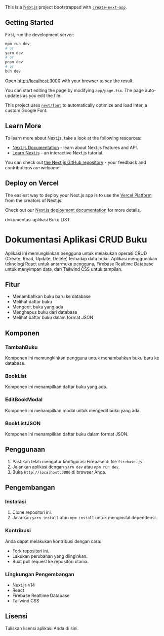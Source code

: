 This is a [Next.js](https://nextjs.org/) project bootstrapped with [`create-next-app`](https://github.com/vercel/next.js/tree/canary/packages/create-next-app).

## Getting Started

First, run the development server:

```bash
npm run dev
# or
yarn dev
# or
pnpm dev
# or
bun dev
```

Open [http://localhost:3000](http://localhost:3000) with your browser to see the result.

You can start editing the page by modifying `app/page.tsx`. The page auto-updates as you edit the file.

This project uses [`next/font`](https://nextjs.org/docs/basic-features/font-optimization) to automatically optimize and load Inter, a custom Google Font.

## Learn More

To learn more about Next.js, take a look at the following resources:

- [Next.js Documentation](https://nextjs.org/docs) - learn about Next.js features and API.
- [Learn Next.js](https://nextjs.org/learn) - an interactive Next.js tutorial.

You can check out [the Next.js GitHub repository](https://github.com/vercel/next.js/) - your feedback and contributions are welcome!

## Deploy on Vercel

The easiest way to deploy your Next.js app is to use the [Vercel Platform](https://vercel.com/new?utm_medium=default-template&filter=next.js&utm_source=create-next-app&utm_campaign=create-next-app-readme) from the creators of Next.js.

Check out our [Next.js deployment documentation](https://nextjs.org/docs/deployment) for more details.


dokumentasi aplikasi Buku LIST

# Dokumentasi Aplikasi CRUD Buku

Aplikasi ini memungkinkan pengguna untuk melakukan operasi CRUD (Create, Read, Update, Delete) terhadap data buku. Aplikasi menggunakan teknologi React untuk antarmuka pengguna, Firebase Realtime Database untuk menyimpan data, dan Tailwind CSS untuk tampilan.

## Fitur

- Menambahkan buku baru ke database
- Melihat daftar buku
- Mengedit buku yang ada
- Menghapus buku dari database
- Melihat daftar buku dalam format JSON

## Komponen

### TambahBuku

Komponen ini memungkinkan pengguna untuk menambahkan buku baru ke database.

### BookList

Komponen ini menampilkan daftar buku yang ada.

### EditBookModal

Komponen ini menampilkan modal untuk mengedit buku yang ada.

### BookListJSON

Komponen ini menampilkan daftar buku dalam format JSON.

## Penggunaan

1. Pastikan telah mengatur konfigurasi Firebase di file `firebase.js`.
2. Jalankan aplikasi dengan `yarn dev` atau `npm run dev`.
3. Buka `http://localhost:3000` di browser Anda.

## Pengembangan

### Instalasi

1. Clone repositori ini.
2. Jalankan `yarn install` atau `npm install` untuk menginstal dependensi.

### Kontribusi

Anda dapat melakukan kontribusi dengan cara:
- Fork repositori ini.
- Lakukan perubahan yang diinginkan.
- Buat pull request ke repositori utama.

### Lingkungan Pengembangan

- Next.js v14
- React
- Firebase Realtime Database
- Tailwind CSS

## Lisensi

Tuliskan lisensi aplikasi Anda di sini.
